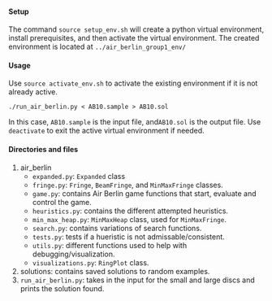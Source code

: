 #### Setup
The command `source setup_env.sh` will create a python virtual environment, install prerequisites, and then activate the virtual environment. 
The created environment is located at `../air_berlin_group1_env/`

#### Usage
Use `source activate_env.sh` to activate the existing environment if it is not already active.
```
./run_air_berlin.py < AB10.sample > AB10.sol
```
In this case, `AB10.sample` is the input file, and`AB10.sol` is the output file.
Use `deactivate` to exit the active virtual environment if needed.

#### Directories and files
1. air_berlin
    + `expanded.py`: `Expanded` class
    + `fringe.py`: `Fringe`, `BeamFringe`, and `MinMaxFringe` classes.
    + `game.py`: contains Air Berlin game functions that start, evaluate and control the game.
    + `heuristics.py`: contains the different attempted heuristics.
    + `min_max_heap.py`: `MinMaxHeap` class, used for `MinMaxFringe`.
    + `search.py`: contains variations of search functions.
    + `tests.py`:  tests if a hueristic is not admissable/consistent.
    + `utils.py`: different functions used to help with debugging/visualization.
    + `visualizations.py`: `RingPlot` class. 
2. solutions: contains saved solutions to random examples. 
3. `run_air_berlin.py`: takes in the input for the small and large discs and prints the solution found.